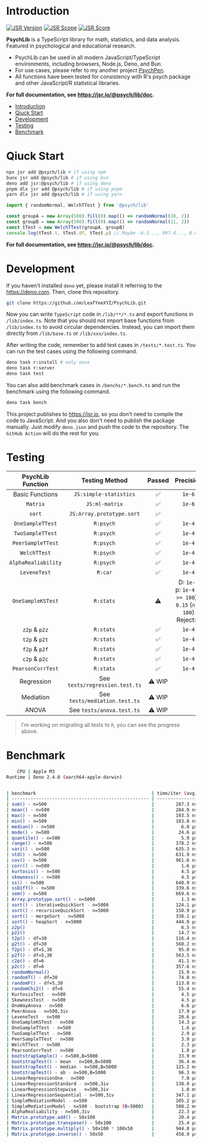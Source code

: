 # Introduction

[![JSR Version](https://jsr.io/badges/@psych/lib)](https://jsr.io/@psych/lib) [![JSR Scope](https://jsr.io/badges/@psych)](https://jsr.io/@psych) [![JSR Score](https://jsr.io/badges/@psych/lib/score)](https://jsr.io/@psych/lib/score)

**PsychLib** is a TypeScript library for math, statistics, and data analysis. Featured in psychological and educational research.

- PsychLib can be used in all modern JavaScript/TypeScript environments, including browsers, Node.js, Deno, and Bun.
- For use cases, please refer to my another project [PsychPen](https://github.com/LeafYeeXYZ/PsychPen).
- All functions have been tested for consistency with R's psych package and other JavaScript/R statistical libraries.

**For full documentation, see <https://jsr.io/@psych/lib/doc>.**

- [Introduction](#introduction)
- [Qiuck Start](#qiuck-start)
- [Development](#development)
- [Testing](#testing)
- [Benchmark](#benchmark)

# Qiuck Start

```bash
npx jsr add @psych/lib # if using npm
bunx jsr add @psych/lib # if using bun
deno add jsr:@psych/lib # if using deno
pnpm dlx jsr add @psych/lib # if using pnpm
yarn dlx jsr add @psych/lib # if using yarn
```

```typescript
import { randomNormal, WelchTTest } from '@psych/lib'

const groupA = new Array(500).fill(0).map(() => randomNormal(10, 2))
const groupB = new Array(500).fill(0).map(() => randomNormal(11, 2))
const tTest = new WelchTTest(groupA, groupB)
console.log(tTest.t, tTest.df, tTest.p) // Maybe -6.5..., 997.4..., 0.0...
```

**For full documentation, see <https://jsr.io/@psych/lib/doc>.**

# Development

If you haven't installed `deno` yet, please install it referring to the <https://deno.com>. Then, clone this repository.

```bash
git clone https://github.com/LeafYeeXYZ/PsychLib.git
```

Now you can write `TypeScript` code in `/lib/**/*.ts` and export functions in `/lib/index.ts`. Note that you should not import base functions from `/lib/index.ts` to avoid circular dependencies. Instead, you can import them directly from `/lib/base.ts` or `/lib/xxx/index.ts`.

After writing the code, remember to add test cases in `/tests/*.test.ts`. You can run the test cases using the following command.

```bash
deno task r:install # only once
deno task r:server
deno task test
```

You can also add benchmark cases in `/benchs/*.bench.ts` and run the benchmark using the following command.

```bash
deno task bench
```

This project publishes to <https://jsr.io>, so you don't need to compile the code to JavaScript. And you also don't need to publish the package manually. Just modify `deno.json` and push the code to the repository. The `GitHub Action` will do the rest for you.

# Testing

| PsychLib Function | Testing Method | Passed | Precision |
| :---: | :---: | :---: | :---: |
| Basic Functions | `JS:simple-statistics` | ✅ | `1e-6` |
| `Matrix` | `JS:ml-matrix` | ✅ | `1e-6` |
| `sort` | `JS:Array.prototype.sort` | ✅ |  |
| `OneSampleTTest` | `R:psych` | ✅ | `1e-4` |
| `TwoSampleTTest` | `R:psych` | ✅ | `1e-4` |
| `PeerSampleTTest` | `R:psych` | ✅ | `1e-4` |
| `WelchTTest` | `R:psych` | ✅ | `1e-4` |
| `AlphaRealiability` | `R:psych` | ✅ | `1e-4` |
| `LeveneTest` | `R:car` | ✅ | `1e-4` |
| `OneSampleKSTest` | `R:stats` | ⚠️ | D: `1e-4`<br>p: `1e-4` (`n >= 100`) / `0.15` (`n < 100`)<br>Reject: `0` |
| `z2p` & `p2z` | `R:stats` | ✅ | `1e-4` |
| `t2p` & `p2t` | `R:stats` | ✅ | `1e-4` |
| `f2p` & `p2f` | `R:stats` | ✅ | `1e-4` |
| `c2p` & `p2c` | `R:stats` | ✅ | `1e-4` |
| `PearsonCorrTest` | `R:stats` | ✅ | `1e-4` |
| Regression | See `tests/regression.test.ts` | ⚠️ WIP |  |
| Mediation | See `tests/mediation.test.ts` | ⚠️ WIP |  |
| ANOVA | See `tests/anova.test.ts` | ⚠️ WIP |  |

> I'm working on migrating all tests to `R`, you can see the progress above.

# Benchmark

```bash
    CPU | Apple M3
Runtime | Deno 2.4.0 (aarch64-apple-darwin)


| benchmark                                           | time/iter (avg) |        iter/s |      (min … max)      |      p75 |      p99 |     p995 |
| --------------------------------------------------- | --------------- | ------------- | --------------------- | -------- | -------- | -------- |
| sum() - n=500                                       |        287.3 ns |     3,480,000 | (270.5 ns … 310.4 ns) | 295.4 ns | 309.4 ns | 310.4 ns |
| mean() - n=500                                      |        284.9 ns |     3,511,000 | (271.1 ns … 311.0 ns) | 295.2 ns | 310.4 ns | 311.0 ns |
| max() - n=500                                       |        193.5 ns |     5,169,000 | (179.8 ns … 204.9 ns) | 196.1 ns | 202.1 ns | 203.9 ns |
| min() - n=500                                       |        183.8 ns |     5,439,000 | (169.7 ns … 198.3 ns) | 185.1 ns | 195.7 ns | 196.6 ns |
| median() - n=500                                    |          6.0 µs |       167,500 | (  5.8 µs …   7.3 µs) |   5.9 µs |   7.3 µs |   7.3 µs |
| mode() - n=500                                      |         24.6 µs |        40,590 | ( 23.2 µs … 103.9 µs) |  24.0 µs |  47.7 µs |  50.5 µs |
| quantile() - n=500                                  |          5.9 µs |       168,200 | (  5.8 µs …   7.3 µs) |   5.9 µs |   7.3 µs |   7.3 µs |
| range() - n=500                                     |        378.2 ns |     2,644,000 | (372.8 ns … 399.6 ns) | 379.9 ns | 399.1 ns | 399.6 ns |
| vari() - n=500                                      |        635.3 ns |     1,574,000 | (598.8 ns … 848.3 ns) | 640.3 ns | 848.3 ns | 848.3 ns |
| std() - n=500                                       |        631.9 ns |     1,582,000 | (592.5 ns … 652.8 ns) | 638.9 ns | 652.8 ns | 652.8 ns |
| cov() - n=500                                       |        961.6 ns |     1,040,000 | (906.8 ns … 995.7 ns) | 968.5 ns | 995.7 ns | 995.7 ns |
| corr() - n=500                                      |          1.6 µs |       633,500 | (  1.5 µs …   3.1 µs) |   1.5 µs |   3.1 µs |   3.1 µs |
| kurtosis() - n=500                                  |          4.5 µs |       222,300 | (  4.5 µs …   4.6 µs) |   4.5 µs |   4.6 µs |   4.6 µs |
| skewness() - n=500                                  |          4.5 µs |       221,100 | (  4.5 µs …   4.7 µs) |   4.5 µs |   4.7 µs |   4.7 µs |
| ss() - n=500                                        |        640.9 ns |     1,560,000 | (610.1 ns … 921.1 ns) | 641.5 ns | 921.1 ns | 921.1 ns |
| ssDiff() - n=500                                    |        339.6 ns |     2,945,000 | (334.7 ns … 514.6 ns) | 339.7 ns | 355.3 ns | 514.6 ns |
| sem() - n=500                                       |        669.6 ns |     1,493,000 | (599.9 ns …   2.4 µs) | 640.5 ns |   2.4 µs |   2.4 µs |
| Array.prototype.sort() - n=5000                     |          1.3 ms |         743.5 | (  1.3 ms …   2.2 ms) |   1.4 ms |   1.6 ms |   1.8 ms |
| sort() - iterativeQuickSort - n=5000                |        124.1 µs |         8,059 | (110.1 µs … 453.8 µs) | 130.8 µs | 185.2 µs | 216.0 µs |
| sort() - recursiveQuickSort - n=5000                |        150.9 µs |         6,627 | (137.5 µs … 326.8 µs) | 152.8 µs | 201.4 µs | 225.2 µs |
| sort() - mergeSort - n=5000                         |        338.1 µs |         2,958 | (317.6 µs … 531.6 µs) | 346.5 µs | 399.7 µs | 417.2 µs |
| sort() - heapSort - n=5000                          |        444.9 µs |         2,248 | (432.9 µs … 575.3 µs) | 446.8 µs | 493.9 µs | 520.6 µs |
| z2p()                                               |          6.5 ns |   154,400,000 | (  6.3 ns …  11.6 ns) |   6.4 ns |   9.1 ns |   9.2 ns |
| p2z()                                               |         14.7 ns |    68,080,000 | ( 14.0 ns …  20.0 ns) |  14.6 ns |  17.3 ns |  17.6 ns |
| t2p() - df=30                                       |        116.4 ns |     8,592,000 | (114.6 ns … 127.1 ns) | 116.5 ns | 121.8 ns | 122.7 ns |
| p2t() - df=30                                       |        560.2 ns |     1,785,000 | (555.8 ns … 584.3 ns) | 560.6 ns | 574.3 ns | 584.3 ns |
| f2p() - df=5,30                                     |         95.0 ns |    10,530,000 | ( 93.7 ns … 108.3 ns) |  95.0 ns |  98.5 ns | 100.0 ns |
| p2f() - df=5,30                                     |        563.5 ns |     1,775,000 | (558.9 ns … 592.5 ns) | 563.8 ns | 592.5 ns | 592.5 ns |
| c2p() - df=6                                        |         41.1 ns |    24,310,000 | ( 40.6 ns …  50.7 ns) |  41.1 ns |  44.3 ns |  44.6 ns |
| p2c() - df=6                                        |        357.6 ns |     2,796,000 | (351.4 ns … 369.7 ns) | 359.5 ns | 366.9 ns | 369.7 ns |
| randomNormal()                                      |         15.9 ns |    63,010,000 | ( 14.4 ns …  21.7 ns) |  15.8 ns |  18.5 ns |  18.6 ns |
| randomT() - df=30                                   |         74.0 ns |    13,510,000 | ( 71.1 ns …  98.2 ns) |  74.4 ns |  77.6 ns |  78.5 ns |
| randomF() - df=5,30                                 |        113.8 ns |     8,788,000 | (109.6 ns … 124.7 ns) | 114.6 ns | 118.4 ns | 118.5 ns |
| randomChi2() - df=6                                 |         55.4 ns |    18,060,000 | ( 52.0 ns …  64.0 ns) |  55.9 ns |  59.3 ns |  59.9 ns |
| KurtosisTest - n=500                                |          4.5 µs |       221,200 | (  4.5 µs …   4.6 µs) |   4.5 µs |   4.6 µs |   4.6 µs |
| SkewnessTest - n=500                                |          4.5 µs |       220,400 | (  4.5 µs …   4.6 µs) |   4.5 µs |   4.6 µs |   4.6 µs |
| OneWayAnova - n=500                                 |          6.6 µs |       151,400 | (  6.3 µs … 109.2 µs) |   6.5 µs |   7.7 µs |  10.5 µs |
| PeerAnova - n=500,3iv                               |         17.9 µs |        55,930 | ( 17.0 µs …  93.0 µs) |  17.8 µs |  24.4 µs |  45.0 µs |
| LeveneTest - n=500                                  |         20.6 µs |        48,660 | ( 19.9 µs … 162.8 µs) |  20.5 µs |  24.8 µs |  27.0 µs |
| OneSampleKSTest - n=500                             |         14.3 µs |        69,710 | ( 13.2 µs … 105.9 µs) |  16.0 µs |  16.9 µs |  18.4 µs |
| OneSampleTTest - n=500                              |          1.6 µs |       616,400 | (  1.6 µs …   2.2 µs) |   1.6 µs |   2.2 µs |   2.2 µs |
| TwoSampleTTest - n=500                              |          2.9 µs |       348,200 | (  2.8 µs …   4.9 µs) |   2.8 µs |   4.9 µs |   4.9 µs |
| PeerSampleTTest - n=500                             |          3.9 µs |       257,800 | (  3.9 µs …   3.9 µs) |   3.9 µs |   3.9 µs |   3.9 µs |
| WelchTTest - n=500                                  |          2.3 µs |       440,500 | (  2.2 µs …   4.2 µs) |   2.2 µs |   4.2 µs |   4.2 µs |
| PearsonCorrTest - n=500                             |          1.8 µs |       546,000 | (  1.8 µs …   1.9 µs) |   1.8 µs |   1.9 µs |   1.9 µs |
| bootstrapSample() - n=500,B=5000                    |         33.9 ms |          29.5 | ( 32.1 ms …  37.5 ms) |  34.4 ms |  37.5 ms |  37.5 ms |
| bootstrapTest() - mean - n=500,B=5000               |         36.4 ms |          27.5 | ( 34.4 ms …  39.5 ms) |  36.9 ms |  39.5 ms |  39.5 ms |
| bootstrapTest() - median - n=500,B=5000             |        125.2 ms |           8.0 | (124.2 ms … 129.0 ms) | 125.5 ms | 129.0 ms | 129.0 ms |
| bootstrapTest() - ab - n=500,B=5000                 |         96.3 ms |          10.4 | ( 73.8 ms … 138.7 ms) | 119.5 ms | 138.7 ms | 138.7 ms |
| LinearRegressionOne - n=500                         |          7.0 µs |       142,900 | (  4.7 µs … 480.5 µs) |  11.4 µs |  12.4 µs |  12.7 µs |
| LinearRegressionStandard - n=500,3iv                |        138.9 µs |         7,200 | (116.4 µs …   1.1 ms) | 137.3 µs | 250.1 µs | 283.2 µs |
| LinearRegressionStepwise - n=500,3iv                |          1.0 ms |         969.8 | (977.4 µs …   1.4 ms) |   1.0 ms |   1.3 ms |   1.3 ms |
| LinearRegressionSequential - n=500,3iv              |        347.1 µs |         2,881 | (322.6 µs … 654.6 µs) | 362.3 µs | 461.9 µs | 485.9 µs |
| SimpleMediationModel - n=500                        |        105.2 µs |         9,502 | (100.5 µs … 373.0 µs) | 105.3 µs | 118.9 µs | 203.4 µs |
| SimpleMediationModel - n=500 - bootstrap (B=5000)   |        580.2 ms |           1.7 | (542.7 ms … 748.5 ms) | 600.2 ms | 748.5 ms | 748.5 ms |
| AlphaRealiability - n=500,3iv                       |         22.3 µs |        44,900 | ( 21.4 µs … 185.8 µs) |  22.2 µs |  24.7 µs |  26.8 µs |
| Matrix.prototype.add() - 50x100                     |         20.4 µs |        49,050 | ( 19.2 µs … 152.5 µs) |  20.5 µs |  22.7 µs |  24.4 µs |
| Matrix.prototype.transpose() - 50x100               |         25.4 µs |        39,400 | ( 24.4 µs … 155.4 µs) |  25.4 µs |  28.2 µs |  30.8 µs |
| Matrix.prototype.multiply() - 50x100 * 100x50       |        944.8 µs |         1,058 | (904.1 µs …   1.0 ms) | 945.4 µs |   1.0 ms |   1.0 ms |
| Matrix.prototype.inverse() - 50x50                  |        458.9 µs |         2,179 | (452.5 µs … 636.7 µs) | 458.8 µs | 481.3 µs | 565.6 µs |
```